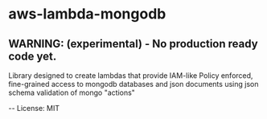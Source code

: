# aws-lambda-mongodb

## WARNING: (experimental) - No production ready code yet.

Library designed to create lambdas that provide IAM-like Policy enforced, fine-grained access to mongodb databases and json documents using json schema validation of mongo "actions"

--
License: MIT
